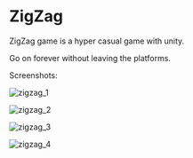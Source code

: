 # ZigZag
ZigZag game is a hyper casual game with unity.

Go on forever without leaving the platforms.

Screenshots:

![zigzag_1](https://github.com/cumaak/ZigZag/assets/114804157/5d9a8916-bfae-4468-bbf5-f6fc8015b2a4)

![zigzag_2](https://github.com/cumaak/ZigZag/assets/114804157/5316eca0-b1f1-48e6-8079-f60ac7314f03)

![zigzag_3](https://github.com/cumaak/ZigZag/assets/114804157/562e9fcc-e550-438c-899e-122dd8fedba1)

![zigzag_4](https://github.com/cumaak/ZigZag/assets/114804157/e9e9bd31-820e-4e1f-be82-4102f78f9308)
